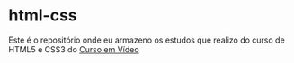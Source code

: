 # html-css
 
 Este é o repositório onde eu armazeno os estudos que realizo do curso de HTML5 e CSS3 do <a href="https://www.cursoemvideo.com/">Curso em Vídeo</a>
